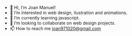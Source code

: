 - 👋 Hi, I’m Joan Manuel!
- 👀 I’m interested in web design, ilustration and animations.
- 🌱 I’m currently learning javascript.  
- 💞️ I’m looking to collaborate on web design projects.
- 📫 How to reach me joan971020@gmail.com

<!---
joan manuel/joan manuel is a ✨ special ✨ repository because its `README.md` (this file) appears on your GitHub profile.
You can click the Preview link to take a look at your changes.
--->
